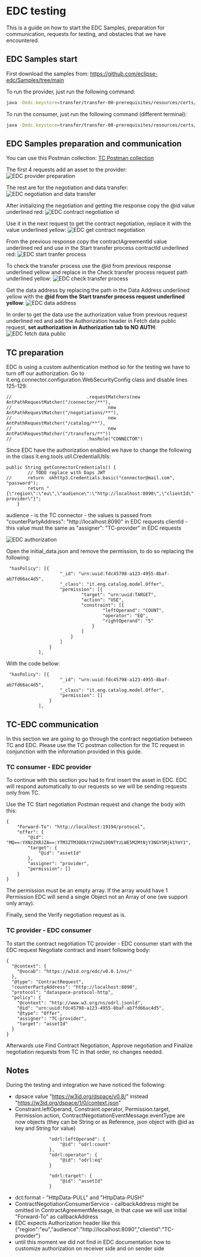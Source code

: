 # EDC testing

This is a guide on how to start the EDC Samples, preparation for communication, requests for testing, and obstacles that we have encountered.

## EDC Samples start

First download the samples from:
https://github.com/eclipse-edc/Samples/tree/main

To run the provider, just run the following command:

```bash
java -Dedc.keystore=transfer/transfer-00-prerequisites/resources/certs/cert.pfx -Dedc.keystore.password=123456 -Dedc.fs.config=transfer/transfer-00-prerequisites/resources/configuration/provider-configuration.properties -jar transfer/transfer-00-prerequisites/connector/build/libs/connector.jar
```

To run the consumer, just run the following command (different terminal):

```bash
java -Dedc.keystore=transfer/transfer-00-prerequisites/resources/certs/cert.pfx -Dedc.keystore.password=123456 -Dedc.fs.config=transfer/transfer-00-prerequisites/resources/configuration/consumer-configuration.properties -jar transfer/transfer-00-prerequisites/connector/build/libs/connector.jar
```

## EDC Samples preparation and communication

You can use this Postman collection:
[TC Postman collection](https://github.com/Engineering-Research-and-Development/dsp-true-connector/edc-integration/edc-sample.postman_collection.json)

The first 4 requests add an asset to the provider:
![EDC provider preparation](edc-provider-preparation.png)

The rest are for the negotiation and data transfer:
![EDC negotiation and data transfer](edc-negotiation-and-data-transfer.png)

After initializing the negotiation and getting the response copy the @id value underlined red:
![EDC contract negotiation id](edc-contract-negotiation-id.png)

Use it in the next request to get the contract negotiation, replace it with the value underlined yellow:
![EDC get contract negotiation](edc-get-contract-negotiation.png)

From the previous response copy the contractAgreementId value underlined red and use in the Start transfer process contractId underlined red:
![EDC start tranfer process](edc-start-tranfer-process.png)

To check the transfer process use the @id from previous response underlined yellow and replace in the Check transfer process request path underlined yellow:
![EDC check transfer process](edc-check-transfer-process.png)

Get the data address by replacing the path in the Data Address underlined yellow with the **@id from the Start transfer process request underlined yellow**:
![EDC data address](edc-data-address.png)

In order to get the data use the authorization value from previous request underlined red and add the Authorization header in Fetch data public request, **set authorization in Authorization tab to NO AUTH**:
![EDC fetch data public](edc-fetch-data-public.png)

## TC preparation

EDC is using a custom authentication method so for the testing we have to turn off our authorization. Go to it.eng.connector.configuration.WebSecurityConfig class and disable lines 125-129:

```
//                            .requestMatchers(new AntPathRequestMatcher("/connector/**"),
//                                    new AntPathRequestMatcher("/negotiations/**"),
//                                    new AntPathRequestMatcher("/catalog/**"),
//                                    new AntPathRequestMatcher("/transfers/**"))
//                            .hasRole("CONNECTOR")
```

Since EDC have the authorization enabled we have to change the following in the class it.eng.tools.util.CredentialUtils:

```
public String getConnectorCredentials() {
		// TODO replace with Daps JWT
//		return  okhttp3.Credentials.basic("connector@mail.com", "password");
		return "{\"region\":\"eu\",\"audience\":\"http://localhost:8090\",\"clientId\":\"TC-provider\"}";
	}
```

audience - is the TC connector - the values is passed from  "counterPartyAddress": "http://localhost:8090" in EDC requests
clientId - this value must the same as "assigner": "TC-provider" in EDC requests

![EDC authorization](edc-authorization.png)


Open the initial_data.json and remove the permission, to do so replacing the following:

```
 "hasPolicy": [{
                    "_id": "urn:uuid:fdc45798-a123-4955-8baf-ab7fd66ac4d5",
                    "_class": "it.eng.catalog.model.Offer",
                    "permission": [{
							"target": "urn:uuid:TARGET",
                            "action": "USE",
                            "constraint": [{
                                    "leftOperand": "COUNT",
                                    "operator": "EQ",
                                    "rightOperand": "5"
                                }
                            ]
                        }
                    ]
                }
            ],
```

With the code bellow:

```
 "hasPolicy": [{
                    "_id": "urn:uuid:fdc45798-a123-4955-8baf-ab7fd66ac4d5",
                    "_class": "it.eng.catalog.model.Offer",
                    "permission": []
                }
            ],
```


## TC-EDC communication

In this section we are going to go through the contract negotiation between TC and EDC. Please use the TC postman collection for the TC request in conjunction with the information provided in this guide.

### TC consumer - EDC provider

To continue with this section you had to first insert the asset in EDC. EDC will respond automatically to our requests so we will be sending requests only from TC.

Use the TC Start negotiation Postman request and change the body with this:

```
{
    "Forward-To": "http://localhost:19194/protocol",
    "offer": {
        "@id": "MQ==:YXNzZXRJZA==:YTM3ZTM3ODktY2VmZi00NTYzLWE5M2MtNjY3NGY5Mjk1YmY1",
        "target": {
            "@id": "assetId"
        },
        "assigner": "provider",
        "permission": []
    }
}
```

The permission must be an empty array. If the array would have 1 Permission EDC will send a single Object not an Array of one (we support only array).

Finally, send the Verify negotiation request as is.

### TC provider - EDC consumer

To start the contract negotiation TC provider - EDC consumer start with the EDC request Negotiate contract and insert following body:

```
{
  "@context": {
    "@vocab": "https://w3id.org/edc/v0.0.1/ns/"
  },
  "@type": "ContractRequest",
  "counterPartyAddress": "http://localhost:8090",
  "protocol": "dataspace-protocol-http",
  "policy": {
    "@context": "http://www.w3.org/ns/odrl.jsonld",
    "@id": "urn:uuid:fdc45798-a123-4955-8baf-ab7fd66ac4d5",
    "@type": "Offer",
    "assigner": "TC-provider",
    "target": "assetId"
  }
}
```

Afterwards use Find Contract Negotiation, Approve negotiation and Finalize negotiation requests from TC in that order, no changes needed.

## Notes

During the testing and integration we have noticed the following:

- dpsace value "https://w3id.org/dspace/v0.8/" instead "https://w3id.org/dspace/1/0/context.json"
- Constraint.leftOperand, Constraint.operator, Permission.target, Permission.action, ContractNegotiationEventMessage.eventType are now objects
(they can be String or as Reference, json object with @id as key and String for value)
 
```
				"odrl:leftOperand": {
					"@id": "odrl:count"
				},
				"odrl:operator": {
					"@id": "odrl:eq"
				}
				 
				"odrl:target": {
					"@id": "assetId"
				}
```

- dct:format - "HttpData-PULL" and "HttpData-PUSH"
- ContractNegotiationConsumerService - callbackAddress might be omitted in ContractAgreementMessage, in that case we will use initial "Forward-To" as callbackAddress
- EDC expects Authorization header like this {\"region\":\"eu\",\"audience\":\"http://localhost:8090\",\"clientId\":\"TC-provider\"}
- until this moment we did not find in EDC documentation how to customize authorization on receiver side and on sender side